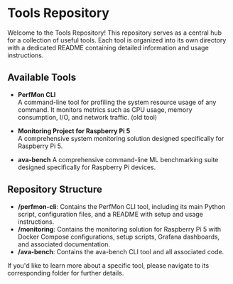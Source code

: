 # Tools Repository

Welcome to the Tools Repository! This repository serves as a central hub for a collection of useful tools. Each tool is organized into its own directory with a dedicated README containing detailed information and usage instructions.

## Available Tools

- **PerfMon CLI**  
  A command-line tool for profiling the system resource usage of any command. It monitors metrics such as CPU usage, memory consumption, I/O, and network traffic. (old tool)

- **Monitoring Project for Raspberry Pi 5**  
  A comprehensive system monitoring solution designed specifically for Raspberry Pi 5.

- **ava-bench**
  A comprehensive command-line ML benchmarking suite designed specifically for Raspberry Pi devices.

## Repository Structure

- **/perfmon-cli**: Contains the PerfMon CLI tool, including its main Python script, configuration files, and a README with setup and usage instructions.  
- **/monitoring**: Contains the monitoring solution for Raspberry Pi 5 with Docker Compose configurations, setup scripts, Grafana dashboards, and associated documentation.
- **/ava-bench**: Contains the ava-bench CLI tool and all associated code.

If you'd like to learn more about a specific tool, please navigate to its corresponding folder for further details.
